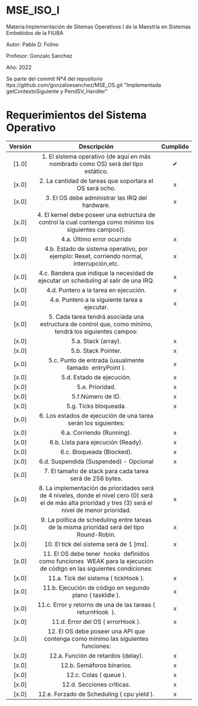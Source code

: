 # MSE_ISO_I
Materia:Implementación de Sitemas Operativos I de la Maestría en Sistemas Embebidos de la FIUBA

Autor: Pablo D. Folino

Profesor: Gonzalo Sanchez

Año: 2022

Se parte del commit  Nº4 del repositorio ttps://github.com/gonzaloesanchez/MSE_OS.git "Implementada getContextoSiguiente y PendSV_Handler"

# Requerimientos del Sistema Operativo

| Versión | Descripción | Cumplido |
| :-: | :-: | :-: |
[1.0] | 1. El sistema operativo (de aquí en más nombrado como OS) será del tipo estático.| ✔ |
[x.0] | 2. La cantidad de tareas que soportara el OS será ocho. | x |
[x.0] | 3. El OS debe administrar las IRQ del hardware.  | x |
[x.0] | 4. El kernel debe poseer una estructura de control la cual contenga como mínimo los siguientes campos(). |   |
[x.0] | 4.a. Último error ocurrido | x |
[x.0] | 4.b. Estado de sistema operativo, por ejemplo: Reset, corriendo normal, interrupción,etc. | x |
[x.0] | 4.c. Bandera que indique la necesidad de ejecutar un scheduling al salir de una IRQ.| x |
[x.0] | 4.d. Puntero a la tarea en ejecución.| x |
[x.0] | 4.e. Puntero a la siguiente tarea a ejecutar. | x |
[x.0] | 5. Cada tarea tendrá asociada una estructura de control que, como mínimo, tendrá los siguientes campos: |   |
[x.0] | 5.a. Stack (array). | x |
[x.0] | 5.b. Stack Pointer. | x |
[x.0] | 5.c. Punto de entrada (usualmente llamado ​ entryPoint ).| x |
[x.0] | 5.d. Estado de ejecución. | x |
[x.0] | 5.e. Prioridad. | x |
[x.0] | 5.f.Número de ID. | x |
[x.0] | 5.g. Ticks bloqueada.| x |
[x.0] | 6. Los estados de ejecución de una tarea serán los siguientes: |   |
[x.0] | 6.a. Corriendo (Running). | x |
[x.0] | 6.b. Lista para ejecución (Ready). | x |
[x.0] | 6.c. Bloqueada (Blocked).| x |
[x.0] | 6.d. Suspendida (Suspended) - ​ Opcional | x |
[x.0] | 7. El tamaño de stack para cada tarea será de 256 bytes. |   |
[x.0] | 8. La implementación de prioridades será de 4 niveles, donde el nivel cero (0) será el de más alta prioridad y tres (3) será el nivel de menor prioridad. | x |
[x.0] | 9. La política de scheduling entre tareas de la misma prioridad será del tipo Round-Robin. | x |
[x.0] | 10. El tick del sistema será de 1 [ms].| x |
[x.0] | 11. El OS debe tener ​ hooks ​ definidos como funciones ​ WEAK​ para la ejecución de código en las siguientes condiciones: |   |
[x.0] | 11.a. Tick del sistema (​ tickHook ). | x |
[x.0] | 11.b. Ejecución de código en segundo plano (​ taskIdle ). | x |
[x.0] | 11.c. Error y retorno de una de las tareas (​ returnHook ​ ).| x |
[x.0] | 11.d. Error del OS (​ errorHook ). | x |
[x.0] | 12. El OS debe poseer una API que contenga como mínimo las siguientes funciones:|   |
[x.0] | 12.a. Función de retardos (delay). | x |
[x.0] | 12.b. Semáforos binarios. | x |
[x.0] | 12.c. Colas (​ queue ).| x |
[x.0] | 12.d. Secciones críticas. | x |
[x.0] | 12.e. Forzado de Scheduling (​ cpu yield ). | x |

